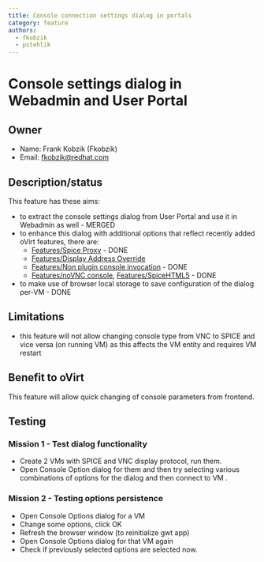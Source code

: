 ```yaml
---
title: Console connection settings dialog in portals
category: feature
authors:
  - fkobzik
  - pstehlik
---
```


# Console settings dialog in Webadmin and User Portal

## Owner

*   Name: Frank Kobzik (Fkobzik)
*   Email: <fkobzik@redhat.com>

## Description/status

This feature has these aims:

*   to extract the console settings dialog from User Portal and use it in Webadmin as well - MERGED
*   to enhance this dialog with additional options that reflect recently added oVirt features, there are:
    -   [Features/Spice Proxy](/develop/release-management/features/virt/spice-proxy.html) - DONE
    -   [Features/Display Address Override](/develop/release-management/features/virt/display-address-override.html)
    -   [Features/Non plugin console invocation](/develop/release-management/features/virt/non-plugin-console-invocation.html) - DONE
    -   [Features/noVNC console](/develop/release-management/features/virt/novnc-console.html), [Features/SpiceHTML5](/develop/release-management/features/virt/spicehtml5.html) - DONE
*   to make use of browser local storage to save configuration of the dialog per-VM - DONE

## Limitations

*   this feature will not allow changing console type from VNC to SPICE and vice versa (on running VM) as this affects the VM entity and requires VM restart

## Benefit to oVirt

This feature will allow quick changing of console parameters from frontend.

## Testing

### Mission 1 - Test dialog functionality

*   Create 2 VMs with SPICE and VNC display protocol, run them.
*   Open Console Option dialog for them and then try selecting various combinations of options for the dialog and then connect to VM .

### Mission 2 - Testing options persistence

*   Open Console Options dialog for a VM
*   Change some options, click OK
*   Refresh the browser window (to reinitialize gwt app)
*   Open Console Options dialog for that VM again
*   Check if previously selected options are selected now.

